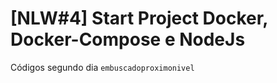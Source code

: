 # [NLW#4] Start Project Docker, Docker-Compose e NodeJs


Códigos segundo dia ````embuscadoproximonivel````
